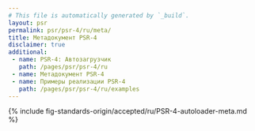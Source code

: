 ```yaml
---
# This file is automatically generated by `_build`.
layout: psr
permalink: psr/psr-4/ru/meta/
title: Метадокумент PSR-4
disclaimer: true
additional:
 - name: PSR-4: Автозагрузчик
   path: /pages/psr/psr-4/ru
 - name: Метадокумент PSR-4
 - name: Примеры реализации PSR-4
   path: /pages/psr/psr-4/ru/examples
---
```


{% include fig-standards-origin/accepted/ru/PSR-4-autoloader-meta.md %}